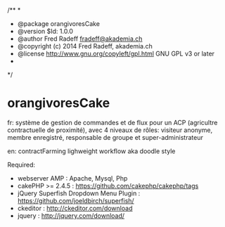 /**
*
* @package orangivoresCake
* @version $Id: 1.0.0
* @author Fred Radeff <fradeff@akademia.ch>
* @copyright (c) 2014 Fred Radeff, akademia.ch
* @license    http://www.gnu.org/copyleft/gpl.html GNU GPL v3 or later
*
*/

orangivoresCake
===============

fr: système de gestion de commandes et de flux pour un ACP (agricultre contractuelle de proximité), avec 4 niveaux de rôles: visiteur anonyme, membre enregistré, responsable de groupe et super-administrateur

en: contractFarming lighweight workflow aka doodle style

Required:

- webserver AMP : Apache, Mysql, Php
- cakePHP >= 2.4.5 : https://github.com/cakephp/cakephp/tags
- jQuery Superfish Dropdown Menu Plugin : https://github.com/joeldbirch/superfish/
- ckeditor : http://ckeditor.com/download
- jquery : http://jquery.com/download/
